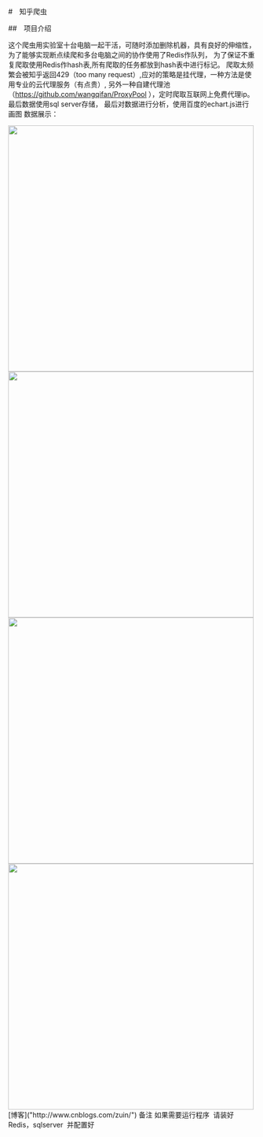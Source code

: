 #　知乎爬虫

##　项目介绍

这个爬虫用实验室十台电脑一起干活，可随时添加删除机器，具有良好的伸缩性，为了能够实现断点续爬和多台电脑之间的协作使用了Redis作队列，
为了保证不重复爬取使用Redis作hash表,所有爬取的任务都放到hash表中进行标记。
爬取太频繁会被知乎返回429（too many request）,应对的策略是挂代理，一种方法是使用专业的云代理服务（有点贵）,
另外一种自建代理池（https://github.com/wangqifan/ProxyPool ），定时爬取互联网上免费代理ip。最后数据使用sql server存储，
最后对数据进行分析，使用百度的echart.js进行画图
数据展示：


<image src="https://github.com/wangqifan/ZhiHu/blob/master/814953-20170108120707706-1003815196.png" width=500>
<image src="https://github.com/wangqifan/ZhiHu/blob/master/814953-20170108120724034-1950593592.png" width=500>
<image src="https://github.com/wangqifan/ZhiHu/blob/master/814953-20170108120919675-1582035152.png" width=500>
<image src="https://github.com/wangqifan/ZhiHu/blob/master/814953-20170108121032566-1417590158.png" width=500>
[博客]("http://www.cnblogs.com/zuin/")
备注
如果需要运行程序  请装好Redis，sqlserver  并配置好
